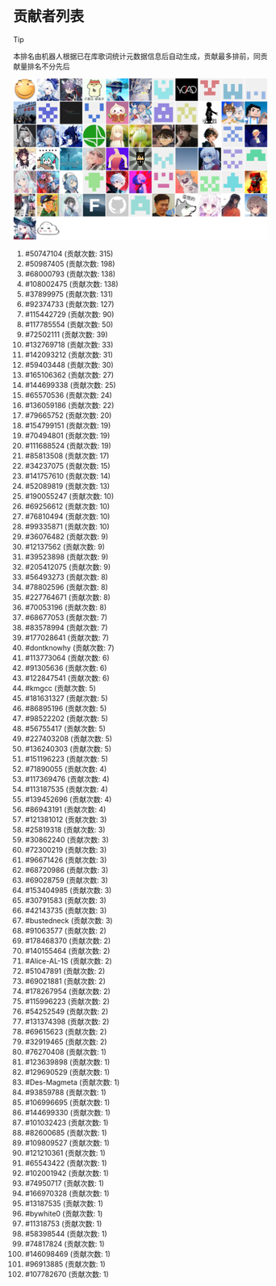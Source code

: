 # 贡献者列表

> [!TIP]
> 本排名由机器人根据已在库歌词统计元数据信息后自动生成，贡献最多排前，同贡献量排名不分先后

![贡献者头像画廊](./CONTRIBUTORS.svg)

1. #50747104 (贡献次数: 315)
2. #50987405 (贡献次数: 198)
3. #68000793 (贡献次数: 138)
4. #108002475 (贡献次数: 138)
5. #37899975 (贡献次数: 131)
6. #92374733 (贡献次数: 127)
7. #115442729 (贡献次数: 90)
8. #117785554 (贡献次数: 50)
9. #72502111 (贡献次数: 39)
10. #132769718 (贡献次数: 33)
11. #142093212 (贡献次数: 31)
12. #59403448 (贡献次数: 30)
13. #165106362 (贡献次数: 27)
14. #144699338 (贡献次数: 25)
15. #65570536 (贡献次数: 24)
16. #136059186 (贡献次数: 22)
17. #79665752 (贡献次数: 20)
18. #154799151 (贡献次数: 19)
19. #70494801 (贡献次数: 19)
20. #111688524 (贡献次数: 19)
21. #85813508 (贡献次数: 17)
22. #34237075 (贡献次数: 15)
23. #141757610 (贡献次数: 14)
24. #52089819 (贡献次数: 13)
25. #190055247 (贡献次数: 10)
26. #69256612 (贡献次数: 10)
27. #76810494 (贡献次数: 10)
28. #99335871 (贡献次数: 10)
29. #36076482 (贡献次数: 9)
30. #12137562 (贡献次数: 9)
31. #39523898 (贡献次数: 9)
32. #205412075 (贡献次数: 9)
33. #56493273 (贡献次数: 8)
34. #78802596 (贡献次数: 8)
35. #227764671 (贡献次数: 8)
36. #70053196 (贡献次数: 8)
37. #68677053 (贡献次数: 7)
38. #83578994 (贡献次数: 7)
39. #177028641 (贡献次数: 7)
40. #dontknowhy (贡献次数: 7)
41. #113773064 (贡献次数: 6)
42. #91305636 (贡献次数: 6)
43. #122847541 (贡献次数: 6)
44. #kmgcc (贡献次数: 5)
45. #181631327 (贡献次数: 5)
46. #86895196 (贡献次数: 5)
47. #98522202 (贡献次数: 5)
48. #56755417 (贡献次数: 5)
49. #227403208 (贡献次数: 5)
50. #136240303 (贡献次数: 5)
51. #151196223 (贡献次数: 5)
52. #71890055 (贡献次数: 4)
53. #117369476 (贡献次数: 4)
54. #113187535 (贡献次数: 4)
55. #139452696 (贡献次数: 4)
56. #86943191 (贡献次数: 4)
57. #121381012 (贡献次数: 3)
58. #25819318 (贡献次数: 3)
59. #30862240 (贡献次数: 3)
60. #72300219 (贡献次数: 3)
61. #96671426 (贡献次数: 3)
62. #68720986 (贡献次数: 3)
63. #69028759 (贡献次数: 3)
64. #153404985 (贡献次数: 3)
65. #30791583 (贡献次数: 3)
66. #42143735 (贡献次数: 3)
67. #bustedneck (贡献次数: 3)
68. #91063577 (贡献次数: 2)
69. #178468370 (贡献次数: 2)
70. #140155464 (贡献次数: 2)
71. #Alice-AL-1S (贡献次数: 2)
72. #51047891 (贡献次数: 2)
73. #69021881 (贡献次数: 2)
74. #178267954 (贡献次数: 2)
75. #115996223 (贡献次数: 2)
76. #54252549 (贡献次数: 2)
77. #131374398 (贡献次数: 2)
78. #69615623 (贡献次数: 2)
79. #32919465 (贡献次数: 2)
80. #76270408 (贡献次数: 1)
81. #123639898 (贡献次数: 1)
82. #129690529 (贡献次数: 1)
83. #Des-Magmeta (贡献次数: 1)
84. #93859788 (贡献次数: 1)
85. #106996695 (贡献次数: 1)
86. #144699330 (贡献次数: 1)
87. #101032423 (贡献次数: 1)
88. #82600685 (贡献次数: 1)
89. #109809527 (贡献次数: 1)
90. #121210361 (贡献次数: 1)
91. #65543422 (贡献次数: 1)
92. #102001942 (贡献次数: 1)
93. #74950717 (贡献次数: 1)
94. #166970328 (贡献次数: 1)
95. #13187535 (贡献次数: 1)
96. #bywhite0 (贡献次数: 1)
97. #11318753 (贡献次数: 1)
98. #58398544 (贡献次数: 1)
99. #74817824 (贡献次数: 1)
100. #146098469 (贡献次数: 1)
101. #96913885 (贡献次数: 1)
102. #107782670 (贡献次数: 1)
